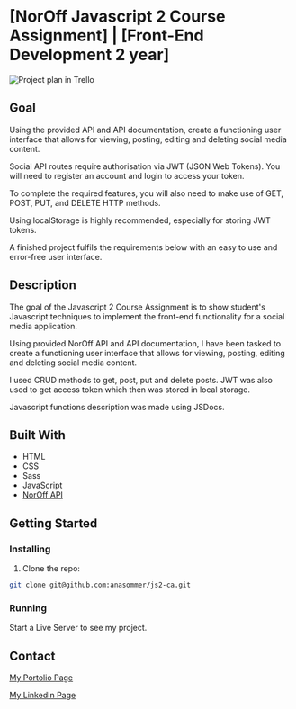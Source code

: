 # [NorOff Javascript 2 Course Assignment] | [Front-End Development 2 year]

![Project plan in Trello](https://trello.com/invite/b/IiYfKAsm/ATTIee7157dd1f9617e65a72ab4292a95c7f69986830/js2-ca)

## Goal

Using the provided API and API documentation, create a functioning user interface that allows for viewing, posting, editing and deleting social media content.

Social API routes require authorisation via JWT (JSON Web Tokens). You will need to register an account and login to access your token.

To complete the required features, you will also need to make use of GET, POST, PUT, and DELETE HTTP methods.

Using localStorage is highly recommended, especially for storing JWT tokens.

A finished project fulfils the requirements below with an easy to use and error-free user interface.

## Description

The goal of the Javascript 2 Course Assignment is to show student's Javascript techniques to implement the front-end functionality for a social media application.

Using provided NorOff API and API documentation, I have been tasked to create a functioning user interface that allows for viewing, posting, editing and deleting social media content.

I used CRUD methods to get, post, put and delete posts.
JWT was also used to get access token which then was stored in local storage.

Javascript functions description was made using JSDocs.

## Built With

- HTML
- CSS
- Sass
- JavaScript
- [NorOff API](https://docs.noroff.dev/)

## Getting Started

### Installing

1. Clone the repo:

```bash
git clone git@github.com:anasommer/js2-ca.git
```

### Running

Start a Live Server to see my project.

## Contact

[My Portolio Page](https://www.anasommer.com/)

[My LinkedIn Page](https://www.linkedin.com/in/anastassia-sommer-146409235/)

